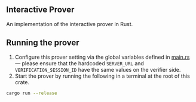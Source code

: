 ## Interactive Prover
An implementation of the interactive prover in Rust.

## Running the prover
1. Configure this prover setting via the global variables defined in [main.rs](./src/main.rs) — please ensure that the hardcoded `SERVER_URL` and `VERIFICATION_SESSION_ID` have the same values on the verifier side.
2. Start the prover by running the following in a terminal at the root of this crate.
```bash
cargo run --release
```
